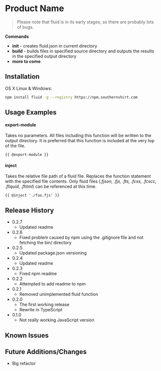 # Product Name
> Please note that fluid is in its early stages, so there are probably lots of bugs.

**Commands**
 * **init** - creates fluid.json in current directory
 * **build** - builds files in specified source directory and outputs the results in the specified output directory
 * **more to come**

## Installation

OS X Linux & Windows:

```sh
npm install fluid -g --registry https://npm.southernshirt.com
```

## Usage Examples

#### export-module
Takes no parameters. All files including this function will be written to the output directory. It is preferred that this function is included at the very top of the file.

`{{ @export-module }}`

#### inject
Takes the relative file path of a fluid file. Replaces the function statement with the specified file contents. Only fluid files (*.fjson, .fjs, .fts, .fcss, .fcscc, .fliquid, .fhtml*) can be referenced at this time. 

`{{ @inject './foo.fjs' }}`


## Release History
* 0.2.7
    * Updated readme
* 0.2.6
    * Fixed problem caused by npm using the .gitignore file and not fetching the bin/ directory
* 0.2.5
    * Updated package.json versioning
* 0.2.4
    * Updated readme
* 0.2.3
    * Fixed npm readme
* 0.2.2
    * Attempted to add readme to npm
* 0.2.1
    * Removed unimplemented fluid function
* 0.2.0
    * The first working release
    * Rewrite in TypeScript
* 0.1.0
    * Not really working JavaScript version

## Known Issues

## Future Additions/Changes
* Big refactor
